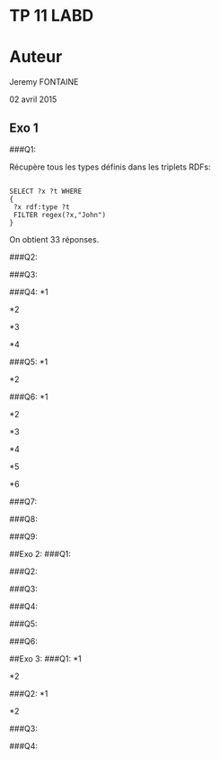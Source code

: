 TP 11 LABD
==========

# Auteur
Jeremy FONTAINE

02 avril 2015

## Exo 1
###Q1:

Récupère tous les types définis dans les triplets RDFs:

```sparql

SELECT ?x ?t WHERE
{
 ?x rdf:type ?t
 FILTER regex(?x,"John")
}

```
On obtient 33 réponses.

###Q2:

###Q3:

###Q4:
*1

*2

*3

*4

###Q5:
*1

*2

###Q6:
*1

*2

*3

*4

*5

*6

###Q7:

###Q8:

###Q9:

##Exo 2:
###Q1:

###Q2:

###Q3:

###Q4:

###Q5:

###Q6:

##Exo 3:
###Q1:
*1

*2

###Q2:
*1

*2

###Q3:

###Q4:

